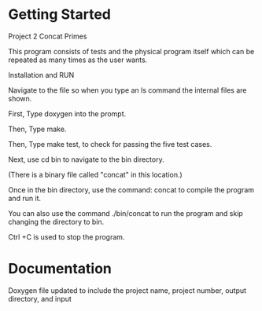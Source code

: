 Getting Started
===============

Project 2 Concat Primes

This program consists of tests and the physical program itself which can be repeated as many times as the user wants.


Installation and RUN

Navigate to the file so when you type an ls command the internal files are shown.

First, Type doxygen into the prompt.

Then, Type make.

Then, Type make test, to check for passing the five test cases.

Next, use cd bin to navigate to the bin directory.  

(There is a binary file called "concat" in this location.)  

Once in the bin directory, use the command: concat to compile the program and run it. 

You can also use the command ./bin/concat to run the program and skip changing the directory to bin.

Ctrl +C is used to stop the program.

Documentation
=============

Doxygen file updated to include the project name, project number, output directory, and input

